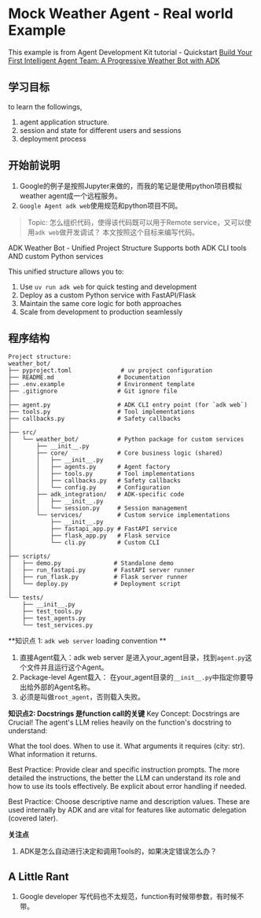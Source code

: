 # Mock Weather Agent - Real world Example

This example is from Agent Development Kit tutorial - Quickstart 
[](https://google.github.io/adk-docs/get-started/quickstart)
[Build Your First Intelligent Agent Team: A Progressive Weather Bot with ADK](https://google.github.io/adk-docs/tutorials/agent-team/)



## 学习目标
to learn the followings, 

1. agent application structure. 
2. session and state for different users and sessions
2. deployment process

## 开始前说明

1. Google的例子是按照Jupyter来做的，而我的笔记是使用python项目模拟weather agent成一个远程服务。
2. `Google Agent adk web`使用规范和python项目不同。

>Topic: 怎么组织代码，使得该代码既可以用于Remote service，又可以使用`adk web`做开发调试？
本文按照这个目标来编写代码。

ADK Weather Bot - Unified Project Structure
Supports both ADK CLI tools AND custom Python services

This unified structure allows you to:
1. Use `uv run adk web` for quick testing and development
2. Deploy as a custom Python service with FastAPI/Flask
3. Maintain the same core logic for both approaches
4. Scale from development to production seamlessly

## 程序结构

```
Project structure:
weather_bot/
├── pyproject.toml              # uv project configuration
├── README.md                  # Documentation
├── .env.example               # Environment template
├── .gitignore                 # Git ignore file
│
├── agent.py                   # ADK CLI entry point (for `adk web`)
├── tools.py                   # Tool implementations  
├── callbacks.py               # Safety callbacks
│
├── src/
│   └── weather_bot/           # Python package for custom services
│       ├── __init__.py
│       ├── core/              # Core business logic (shared)
│       │   ├── __init__.py
│       │   ├── agents.py      # Agent factory
│       │   ├── tools.py       # Tool implementations
│       │   ├── callbacks.py   # Safety callbacks
│       │   └── config.py      # Configuration
│       ├── adk_integration/   # ADK-specific code
│       │   ├── __init__.py
│       │   └── session.py     # Session management
│       └── services/          # Custom service implementations
│           ├── __init__.py
│           ├── fastapi_app.py # FastAPI service
│           ├── flask_app.py   # Flask service
│           └── cli.py         # Custom CLI
│
├── scripts/
│   ├── demo.py               # Standalone demo
│   ├── run_fastapi.py        # FastAPI server runner
│   ├── run_flask.py          # Flask server runner
│   └── deploy.py             # Deployment script
│
└── tests/
    ├── __init__.py
    ├── test_tools.py
    ├── test_agents.py
    └── test_services.py

```



**知识点 1: `adk web server` loading convention **
1. 直接Agent载入：adk web server 是进入your_agent目录，找到`agent.py`这个文件并且运行这个Agent。
2. Package-level Agent载入： 在your_agent目录的`__init__.py`中指定你要导出给外部的Agent名称。
3. 必须是叫做`root_agent`，否则载入失败。 


**知识点2: Docstrings 是function call的关键**
Key Concept: Docstrings are Crucial! The agent's LLM relies heavily on the function's docstring to understand:

What the tool does.
When to use it.
What arguments it requires (city: str).
What information it returns.

Best Practice: Provide clear and specific instruction prompts. The more detailed the instructions, the better the LLM can understand its role and how to use its tools effectively. Be explicit about error handling if needed.

Best Practice: Choose descriptive name and description values. These are used internally by ADK and are vital for features like automatic delegation (covered later).

**关注点**
1. ADK是怎么自动进行决定和调用Tools的，如果决定错误怎么办？


## A Little Rant
1. Google developer 写代码也不太规范，function有时候带参数，有时候不带。

